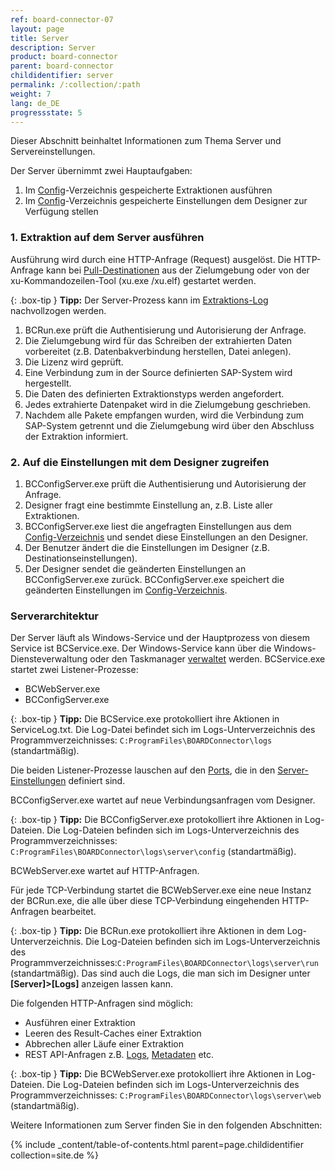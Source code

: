 ```yaml
---
ref: board-connector-07
layout: page
title: Server
description: Server
product: board-connector
parent: board-connector
childidentifier: server
permalink: /:collection/:path
weight: 7
lang: de_DE
progressstate: 5
---
```


Dieser Abschnitt beinhaltet Informationen zum Thema Server und Servereinstellungen.

Der Server übernimmt zwei Hauptaufgaben:

1. Im [Config](./fortgeschrittene-techniken/backup-und-migration#konfigurationsdateien)-Verzeichnis gespeicherte Extraktionen ausführen 
2. Im [Config](./fortgeschrittene-techniken/backup-und-migration#konfigurationsdateien)-Verzeichnis gespeicherte Einstellungen dem Designer zur Verfügung stellen

### 1. Extraktion auf dem Server ausführen

Ausführung wird durch eine HTTP-Anfrage (Request) ausgelöst. Die HTTP-Anfrage kann bei [Pull-Destinationen](./xu-destinationen#pull--und-push-destinationen) aus der Zielumgebung oder von der xu-Kommandozeilen-Tool (xu.exe /xu.elf) gestartet werden. 

{: .box-tip }
**Tipp:** Der Server-Prozess kann im [Extraktions-Log](./logging/extraktion-logging) nachvollzogen werden.

1. BCRun.exe prüft die Authentisierung und Autorisierung der Anfrage. 
2. Die Zielumgebung wird für das Schreiben der extrahierten Daten vorbereitet (z.B. Datenbakverbindung herstellen, Datei anlegen).
3. Die Lizenz wird geprüft.
4. Eine Verbindung zum in der Source definierten SAP-System wird hergestellt.
5. Die Daten des definierten Extraktionstyps werden angefordert.
6. Jedes extrahierte Datenpaket wird in die Zielumgebung geschrieben.
7. Nachdem alle Pakete empfangen wurden, wird die Verbindung zum SAP-System getrennt und die Zielumgebung wird über den Abschluss der Extraktion informiert.


### 2. Auf die Einstellungen mit dem Designer zugreifen

1. BCConfigServer.exe prüft die Authentisierung und Autorisierung der Anfrage.
2. Designer fragt eine bestimmte Einstellung an, z.B. Liste aller Extraktionen. 
3. BCConfigServer.exe liest die angefragten Einstellungen aus dem [Config-Verzeichnis](./fortgeschrittene-techniken/backup-und-migration#konfigurationsdateien) und sendet diese Einstellungen an den Designer.
4. Der Benutzer ändert die die Einstellungen im Designer (z.B. Destinationseinstellungen).
5. Der Designer sendet die geänderten Einstellungen an BCConfigServer.exe zurück. BCConfigServer.exe speichert die geänderten Einstellungen im [Config-Verzeichnis](./fortgeschrittene-techniken/backup-und-migration#konfigurationsdateien).


### Serverarchitektur

Der Server läuft als Windows-Service und der Hauptprozess von diesem Service ist BCService.exe. Der Windows-Service kann über die Windows-Diensteverwaltung oder den Taskmanager [verwaltet](./server/server-starten) werden.
BCService.exe startet zwei Listener-Prozesse:
- BCWebServer.exe
- BCConfigServer.exe

{: .box-tip }
**Tipp:** Die BCService.exe protokolliert ihre Aktionen in ServiceLog.txt. 
Die Log-Datei befindet sich im Logs-Unterverzeichnis des Programmverzeichnisses: `C:ProgramFiles\BOARDConnector\logs` (standartmäßig).


Die beiden Listener-Prozesse lauschen auf den [Ports](./server/ports), die in den [Server-Einstellungen](./server/server_einstellungen) definiert sind.

BCConfigServer.exe wartet auf neue Verbindungsanfragen vom Designer. 

{: .box-tip }
**Tipp:** Die BCConfigServer.exe protokolliert ihre Aktionen in Log-Dateien. 
Die Log-Dateien befinden sich im Logs-Unterverzeichnis des Programmverzeichnisses: `C:ProgramFiles\BOARDConnector\logs\server\config` (standartmäßig).

BCWebServer.exe wartet auf HTTP-Anfragen. 

Für jede TCP-Verbindung startet die BCWebServer.exe eine neue Instanz der BCRun.exe, die alle über diese TCP-Verbindung eingehenden HTTP-Anfragen bearbeitet.

{: .box-tip }
**Tipp:** Die BCRun.exe protokolliert ihre Aktionen in dem Log-Unterverzeichnis. 
Die Log-Dateien befinden sich im Logs-Unterverzeichnis des Programmverzeichnisses:`C:ProgramFiles\BOARDConnector\logs\server\run` (standartmäßig). 
Das sind auch die Logs, die man sich im Designer unter **[Server]>[Logs]** anzeigen lassen kann.

Die folgenden HTTP-Anfragen sind möglich:
- Ausführen einer Extraktion
- Leeren des Result-Caches einer Extraktion
- Abbrechen aller Läufe einer Extraktion
- REST API-Anfragen z.B. [Logs](./logging/log-zugriff-ueber-http), [Metadaten](./fortgeschrittene-techniken/metadaten-zugriff-ueber-http) etc.

{: .box-tip }
**Tipp:** Die BCWebServer.exe protokolliert ihre Aktionen in Log-Dateien. 
Die Log-Dateien befinden sich im Logs-Unterverzeichnis des Programmverzeichnisses: `C:ProgramFiles\BOARDConnector\logs\server\web` (standartmäßig).

Weitere Informationen zum Server finden Sie in den folgenden Abschnitten:

{% include _content/table-of-contents.html parent=page.childidentifier collection=site.de %}
